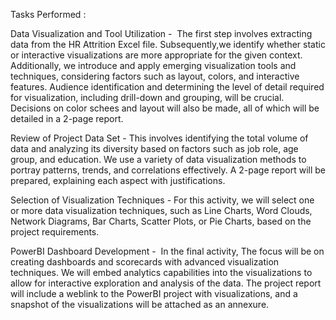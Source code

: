 Tasks Performed :


Data Visualization and Tool Utilization -  The first step involves extracting data from the HR Attrition Excel file. Subsequently,we identify whether static or interactive visualizations are more appropriate for the given context. Additionally, we introduce and apply emerging visualization tools and techniques, considering factors such as layout, colors, and interactive features. Audience identification and determining the level of detail required for visualization, including drill-down and grouping, will be crucial. Decisions on color schees and layout will also be made, all of which will be detailed in a 2-page report.

 
Review of Project Data Set - This involves identifying the total volume of data and analyzing its diversity based on factors such as job role, age group, and education. We use a variety of data visualization methods to portray patterns, trends, and correlations effectively. A 2-page report will be prepared, explaining each aspect with justifications.


Selection of Visualization Techniques - For this activity, we will select one or more data visualization techniques, such as Line Charts, Word Clouds, Network Diagrams, Bar Charts, Scatter Plots, or Pie Charts, based on the project requirements.
 
 
PowerBI Dashboard Development -  In the final activity, The focus will be on creating dashboards and scorecards with advanced visualization techniques. We will embed analytics capabilities into the visualizations to allow for interactive exploration and analysis of the data. The project report will include a weblink to the PowerBI project with visualizations, and a snapshot of the visualizations will be attached as an annexure. 
